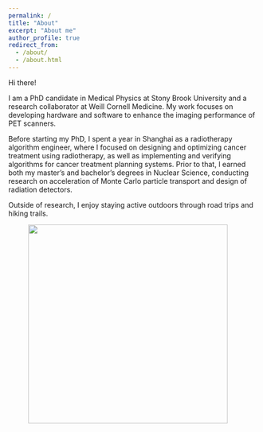 ```yaml
---
permalink: /
title: "About"
excerpt: "About me"
author_profile: true
redirect_from: 
  - /about/
  - /about.html
---
```


Hi there! 

I am a PhD candidate in Medical Physics at Stony Brook University and a research collaborator at Weill Cornell Medicine. My work focuses on developing hardware and software to enhance the imaging performance of PET scanners.

Before starting my PhD, I spent a year in Shanghai as a radiotherapy algorithm engineer, where I focused on designing and optimizing cancer treatment using radiotherapy, as well as implementing and verifying algorithms for cancer treatment planning systems. Prior to that, I earned both my master’s and bachelor’s degrees in Nuclear Science, conducting research on acceleration of Monte Carlo particle transport and design of radiation detectors.

Outside of research, I enjoy staying active outdoors through road trips and hiking trails.



<!--Text

<figure>
  <img src="/wb/wbIdealHousing.jpg" width="600px" alt="">
  <figcaption>Grand Teton National Park
  </figcaption>
</figure>

<a href="/assets/images/climsim.png"><img src="/images/idealHousing.jpg" width="600px" alt=""> |Grand Teton National Park|

![wbIdealHousing.jpg](/images/wbIdealHousing.jpg)

![Alt text](https://github.com/wanbint/0/blob/master/wb/wbIdealHousing.jpg)

title: "Portfolio item number 1"
excerpt: "Short description of portfolio item number 1<br/><img src='/wb/wbIdealHousing.jpg'>"
collection: portfolio

-->

<figure>
  <img src='/0/wb/wbIdealHousing.jpg' width="400px" alt="">
  <figcaption> 
  </figcaption>
</figure>
